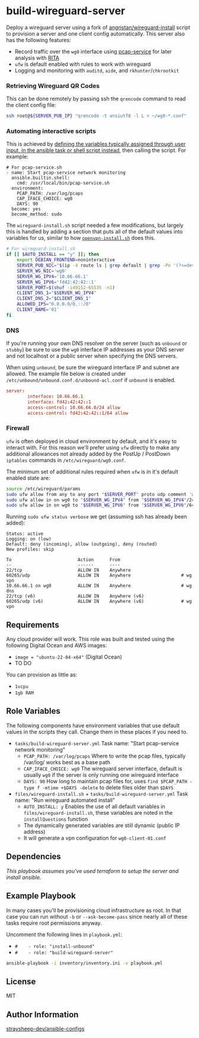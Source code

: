 build-wireguard-server
===================

Deploy a wireguard server using a fork of [angristan/wireguard-install](https://github.com/straysheep-dev/wireguard-install) script to provision a server and one client config automatically. This server also has the following features:

- Record traffic over the `wg0` interface using [pcap-service](https://github.com/straysheep-dev/linux-configs/blob/main/pcap-service.sh) for later analysis with [RITA](https://github.com/activecm/rita)
- `ufw` is default enabled with rules to work with wireguard
- Logging and monitoring with `auditd`, `aide`, and `rkhunter`/`chkrootkit`

### Retrieving Wireguard QR Codes

This can be done remotely by passing ssh the `qrencode` command to read the client config file:
```bash
ssh root@${SERVER_PUB_IP} "qrencode -t ansiutf8 -l L < ~/wg0-*.conf"
```

### Automating interactive scripts

This is achieved by [defining the variables typically assigned through user input, in the ansible task or shell script instead](https://docs.ansible.com/ansible/latest/playbook_guide/playbooks_environment.html), then calling the script. For example:

```
# For pcap-service.sh
- name: Start pcap-service network monitoring
  ansible.builtin.shell:
    cmd: /usr/local/bin/pcap-service.sh
  environment:
    PCAP_PATH: /var/log/pcaps
    CAP_IFACE_CHOICE: wg0
    DAYS: 90
  become: yes
  become_method: sudo
```

The `wireguard-install.sh` script needed a few modifications, but largely this is handled by adding a section that puts all of the default values into variables for us, similar to how [`openvpn-install.sh`](https://github.com/angristan/openvpn-install/blob/5a4b31bd0d711da5df5febc944167b3cdb0a28bf/openvpn-install.sh#L614) does this.

```bash
# For wireguard-install.sh
if [[ $AUTO_INSTALL == "y" ]]; then
	export DEBIAN_FRONTEND=noninteractive
	SERVER_PUB_NIC="$(ip -4 route ls | grep default | grep -Po '(?<=dev )(\S+)' | head -1)"
	SERVER_WG_NIC='wg0'
	SERVER_WG_IPV4='10.66.66.1'
	SERVER_WG_IPV6='fd42:42:42::1'
	SERVER_PORT=$(shuf -i49152-65535 -n1)
	CLIENT_DNS_1="$SERVER_WG_IPV4"
	CLIENT_DNS_2="$CLIENT_DNS_1"
	ALLOWED_IPS="0.0.0.0/0,::/0"
	CLIENT_NAME='01'
fi
```

### DNS

If you're running your own DNS resolver on the server (such as `unbound` or `stubby`) be sure to use the `wg0` interface IP addresses as your DNS server and not localhost or a public server when specifying the DNS servers.

When using `unbound`, be sure the wireguard interface IP and subnet are allowed. The example file below is created under `/etc/unbound/unbound.conf.d/unbound-acl.conf` if `unbound` is enabled.

```conf
server:
        interface: 10.66.66.1
        interface: fd42:42:42::1
        access-control: 10.66.66.0/24 allow
        access-control: fd42:42:42::1/64 allow
```

### Firewall

`ufw` is often deployed in cloud environment by default, and it's easy to interact with. For this reason we'll prefer using `ufw` directly to make any additional allowances not already added by the PostUp / PostDown `iptables` commands in `/etc/wireguard/wg0.conf`.

The minimum set of additional rules required when `ufw` is in it's default enabled state are:

```bash
source /etc/wireguard/params
sudo ufw allow from any to any port "$SERVER_PORT" proto udp comment 'wg vpn'
sudo ufw allow in on wg0 to "$SERVER_WG_IPV4" from "$SERVER_WG_IPV4"/24 comment 'wg dns'
sudo ufw allow in on wg0 to "$SERVER_WG_IPV6" from "$SERVER_WG_IPV6"/64 comment 'wg dns'
```

Running `sudo ufw status verbose` we get (assuming ssh has already been added):

```
Status: active
Logging: on (low)
Default: deny (incoming), allow (outgoing), deny (routed)
New profiles: skip

To                         Action      From
--                         ------      ----
22/tcp                     ALLOW IN    Anywhere
60265/udp                  ALLOW IN    Anywhere                   # wg vpn
10.66.66.1 on wg0          ALLOW IN    Anywhere                   # wg dns
22/tcp (v6)                ALLOW IN    Anywhere (v6)
60265/udp (v6)             ALLOW IN    Anywhere (v6)              # wg vpn
```

Requirements
------------

Any cloud provider will work. This role was built and tested using the following Digital Ocean and AWS images:

- `image = "ubuntu-22-04-x64"` (Digital Ocean)
- TO DO

You can provision as little as:

- `1vcpu`
- `1gb RAM`

Role Variables
--------------

The following components have environment variables that use default values in the scripts they call. Change them in these places if you need to.

- `tasks/build-wireguard-server.yml` Task name: "Start pcap-service network monitoring"
	- `PCAP_PATH: /var/log/pcaps` Where to write the pcap files, typically /var/log/ works best as a base path
	- `CAP_IFACE_CHOICE: wg0` The wireguard server interface, default is usually `wg0` if the server is only running one wireguard interface
	- `DAYS: 90` How long to maintain pcap files for, uses `find $PCAP_PATH -type f -mtime +$DAYS -delete` to delete files older than `$DAYS`
- `files/wireguard-install.sh` + `tasks/build-wireguard-server.yml` Task name: "Run wireguard automated install"
	- `AUTO_INSTALL: y` Enables the use of all default variables in `files/wireguard-install.sh`, these variables are noted in the `installQuestions` function
	- The dynamically generated variables are still dynamic (public IP address)
	- It will generate a vpn configuration for `wg0-client-01.conf`

Dependencies
------------

*This playbook assumes you've used terraform to setup the server and install ansible.*

Example Playbook
----------------

In many cases you'll be provisioning cloud infrastructure as root. In that case you can run without `-b` or `--ask-become-pass` since nearly all of these tasks require root permissions anyway.

Uncomment the following lines in `playbook.yml`:

- `#    - role: "install-unbound"`
- `#    - role: "build-wireguard-server"`

```bash
ansible-playbook -i inventory/inventory.ini -v playbook.yml
```

License
-------

MIT

Author Information
------------------

[straysheep-dev/ansible-configs](https://github.com/straysheep-dev/ansible-configs/)
